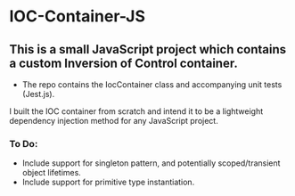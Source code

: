 # IOC-Container-JS

## This is a small JavaScript project which contains a custom Inversion of Control container.

* The repo contains the IocContainer class and accompanying unit tests (Jest.js).

I built the IOC container from scratch and intend it to be a lightweight dependency injection method for any JavaScript project.

### To Do:

* Include support for singleton pattern, and potentially scoped/transient object lifetimes.
* Include support for primitive type instantiation.